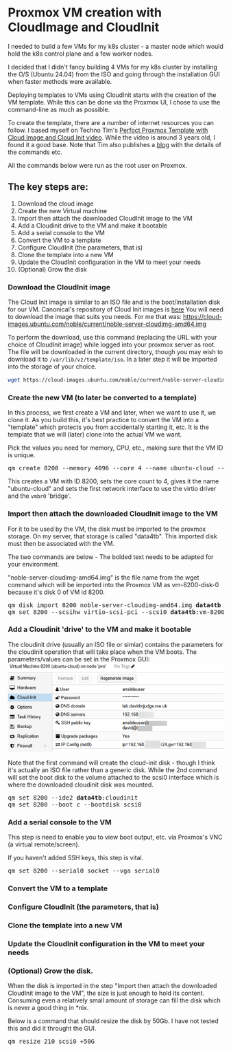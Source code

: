 # Proxmox VM creation with CloudImage and CloudInit

I needed to build a few VMs for my k8s cluster - a master node which would hold the k8s control plane and a few worker nodes.

I decided that I didn't fancy building 4 VMs for my k8s cluster by installing the O/S (Ubuntu 24.04) from the ISO and going through the installation GUI when faster methods were available.

Deploying templates to VMs using CloudInit starts with the creation of the VM template.  While this can be done via the Proxmox UI, I chose to use the command-line as much as possible.

To create the template, there are a number of internet resources you can follow.  I based myself on Techno Tim's [Perfoct Proxmox Template with Cloud Image and Cloud Init video](https://www.youtube.com/watch?v=shiIi38cJe4).  While the video is around 3 years old, I found it a good base.  Note that Tim also publishes a [blog](https://technotim.live/posts/cloud-init-cloud-image/) with the details of the commands etc.

All the commands below were run as the root user on Proxmox.

## The key steps are:
1. Download the cloud image
2. Create the new Virtual machine
3. Import then attach the downloaded CloudInit image to the VM
4. Add a Cloudinit drive to the VM and make it bootable
5. Add a serial console to the VM
6. Convert the VM to a template
7. Configure CloudInit (the parameters, that is) 
8. Clone the template into a new VM
9. Update the CloudInit configuration in the VM to meet your needs
10. (Optional) Grow the disk


### Download the CloudInit image
The Cloud Init image is similar to an ISO file and is the boot/installation disk for our VM. 
Canonical's repository of Cloud Init images is [here](https://cloud-images.ubuntu.com/)
You will need to download the image that suits you needs.  For me that was:
https://cloud-images.ubuntu.com/noble/current/noble-server-cloudimg-amd64.img

To perform the download, use this command (replacing the URL with your choice of CloudInit image) while logged into your proxmox server as root.  The file will be downloaded in the current directory, though you may wish to download it to `/var/lib/vz/template/iso`.  In a later step it will be imported into the storage of your choice.

```bash
wget https://cloud-images.ubuntu.com/noble/current/noble-server-cloudimg-amd64.img
```

### Create the new VM (to later be converted to a template)
In this process, we first create a VM and later, when we want to use it, we clone it.  As you build this, it's best practice to convert the VM into a "template" which protects you from accidentally starting it, etc.  It is the template that we will (later) clone into the actual VM we want.

Pick the values you need for memory, CPU, etc., making sure that the VM ID is unique.  
<pre>
qm create 8200 --memory 4096 --core 4 --name ubuntu-cloud --net0 virtio,bridge=vmbr0
</pre>

This creates a VM with ID 8200, sets the core count to 4, gives it the name "ubuntu-cloud" and sets the first network interface to use the virtio driver and the `vmbr0` 'bridge'.

### Import then attach the downloaded CloudInit image to the VM
For it to be used by the VM, the disk must be imported to the proxmox storage.  On my server, that storage is called "data4tb".  This imported disk must then be associated with the VM.

The two commands are below - The bolded text needs to be adapted for your environment.

"noble-server-cloudimg-amd64.img" is the file name from the wget command which will be imported into the Proxmox VM as vm-8200-disk-0 because it's disk 0 of VM id 8200.
<pre>
qm disk import 8200 noble-server-cloudimg-amd64.img <b>data4tb</b>
qm set 8200 --scsihw virtio-scsi-pci --scsi0 <b>data4tb</b>:vm-8200-disk-0
</pre>

### Add a Cloudinit 'drive' to the VM and make it bootable
The cloudinit drive (usually an ISO file or simiar) contains the parameters for the cloudinit operation that will take place when the VM boots.
The parameters/values can be set in the Proxmox GUI:
![Alt](/articles/assets/VM_Cloudinit_parameters.png)

Note that the first command will create the cloud-init disk - though I think it's actually an ISO file rather than a generic disk.
While the 2nd command will set the boot disk to the volume attached to the scsi0 interface which is where the downloaded cloudinit disk was mounted.

<pre>
qm set 8200 --ide2 <b>data4tb</b>:cloudinit
qm set 8200 --boot c --bootdisk scsi0
</pre>


### Add a serial console to the VM
This step is need to enable you to view boot output, etc. via Proxmox's VNC (a virtual remote/screen).

If you haven't added SSH keys, this step is vital.

<pre>
qm set 8200 --serial0 socket --vga serial0
</pre>

### Convert the VM to a template
### Configure CloudInit (the parameters, that is) 
### Clone the template into a new VM
### Update the CloudInit configuration in the VM to meet your needs

### (Optional) Grow the disk.
When the disk is imported in the step "Import then attach the downloaded CloudInit image to the VM", the size is just enough to hold its content.  Consuming even a relatively small amount of storage can fill the disk which is never a good thing in *nix.

Below is a command that should resize the disk by 50Gb.  I have not tested this and did it throught the GUI.
<pre>
qm resize 210 scsi0 +50G
</pre>

